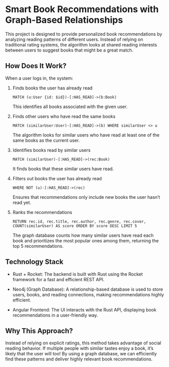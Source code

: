 # Smart Book Recommendations with Graph-Based Relationships

This project is designed to provide personalized book recommendations by analyzing reading patterns of different users. Instead of relying on traditional rating systems, the algorithm looks at shared reading interests between users to suggest books that might be a great match.

## How Does It Work?

When a user logs in, the system:

1. Finds books the user has already read

    ```MATCH (u:User {id: $id})-[:HAS_READ]->(b:Book)```

    This identifies all books associated with the given user.

2. Finds other users who have read the same books

    ```MATCH (similarUser:User)-[:HAS_READ]->(b) WHERE similarUser <> u```

    The algorithm looks for similar users who have read at least one of the same books as the current user.

3. Identifies books read by similar users

    ```MATCH (similarUser)-[:HAS_READ]->(rec:Book)```

    It finds books that these similar users have read.

4. Filters out books the user has already read

    ```WHERE NOT (u)-[:HAS_READ]->(rec)```

    Ensures that recommendations only include new books the user hasn’t read yet.

5. Ranks the recommendations

    ```RETURN rec.id, rec.title, rec.author, rec.genre, rec.cover, COUNT(similarUser) AS score ORDER BY score DESC LIMIT 5```

    The graph database counts how many similar users have read each book and prioritizes the most popular ones among them, returning the top 5 recommendations.

## Technology Stack

- Rust + Rocket: The backend is built with Rust using the Rocket framework for a fast and efficient REST API.

- Neo4j (Graph Database): A relationship-based database is used to store users, books, and reading connections, making recommendations highly efficient.

- Angular Frontend: The UI interacts with the Rust API, displaying book recommendations in a user-friendly way.

## Why This Approach?

Instead of relying on explicit ratings, this method takes advantage of social reading behavior. If multiple people with similar tastes enjoy a book, it’s likely that the user will too! By using a graph database, we can efficiently find these patterns and deliver highly relevant book recommendations.